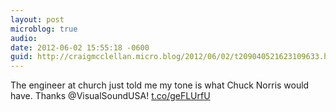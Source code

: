 ```yaml
---
layout: post
microblog: true
audio: 
date: 2012-06-02 15:55:18 -0600
guid: http://craigmcclellan.micro.blog/2012/06/02/t209040521623109633.html
---
```

The engineer at church just told me my tone is what Chuck Norris would have. Thanks @VisualSoundUSA! [t.co/geFLUrfU](http://t.co/geFLUrfU)
